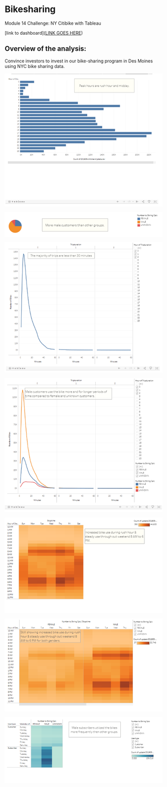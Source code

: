 # Bikesharing

Module 14 Challenge: NY Citibike with Tableau

[link to dashboard]([LINK GOES HERE](https://public.tableau.com/app/profile/tina.brickey/viz/Module14ChallengeBikesharingTB/NYCBikeStory?publish=yes))

## Overview of the analysis:
Convince investors to invest in our bike-sharing program in Des Moines using NYC bike sharing data.


![TBrickey](https://github.com/TBrickey/bikesharing/blob/main/Screenshot/August%20Peak%20Hours.png)

![TBrickey](https://github.com/TBrickey/bikesharing/blob/main/Screenshot/Gender%20Breakdown.png)

![TBrickey](https://github.com/TBrickey/bikesharing/blob/main/Screenshot/Checkout%20Times%20for%20Users.png)

![TBrickey](https://github.com/TBrickey/bikesharing/blob/main/Screenshot/Checkout%20Times%20by%20Gender.png)

![TBrickey](https://github.com/TBrickey/bikesharing/blob/main/Screenshot/Trips%20by%20Weekday%20per%20Hour.png)

![TBrickey](https://github.com/TBrickey/bikesharing/blob/main/Screenshot/Trips%20by%20Gender%20(weekday%20per%20hour).png)

![TBrickey](https://github.com/TBrickey/bikesharing/blob/main/Screenshot/User%20trips%20by%20Gender%20by%20weekday.png)




